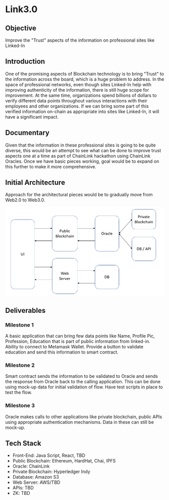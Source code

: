 # Link3.0

## Objective

Improve the "Trust" aspects of the information on professional sites like Linked-In

## Introduction

One of the promising aspects of Blockchain technology is to bring "Trust" to the information across the board, which is a huge problem to address. In the space of professional networks, even though sites Linked-In help with improving authenticity of the information, there is still huge scope for improvement. At the same time, organizations spend billions of dollars to verify different data points throughout various interactions with their employees and other organizations. If we can bring some part of this verified information on-chain as appropriate into sites like Linked-In, it will have a significant impact.

## Documentary

Given that the information in these professional sites is going to be quite diverse, this would be an attempt to see what can be done to improve trust aspects one at a time as part of ChainLink hackathon using ChainLink Oracles. Once we have basic pieces working, goal would be to expand on this further to make it more comprehensive.

## Initial Architecture

Approach for the architectural pieces would be to gradually move from Web2.0 to Web3.0.

![0.1](architecture_0.1.PNG "Initial Arch")

## Deliverables

### Milestone 1

A basic application that can bring few data points like Name, Profile Pic, Profession, Education that is part of public information from linked-in. Ability to connect to Metamask Wallet. Provide a button to validate education and send this information to smart contract.

### Milestone 2

Smart contract sends the information to be validated to Oracle and sends the response from Oracle back to the calling application. This can be done using mock-up data for initial validation of flow. Have test scripts in place to test the flow.

### Milestone 3

Oracle makes calls to other applications like private blockchain, public APIs using appropriate authentication mechanisms. Data in these can still be mock-up.

## Tech Stack

* Front-End: Java Script, React, TBD
* Public Blockchain: Ethereum, HardHat, Chai, IPFS
* Oracle: ChainLink
* Private Blockchain: Hyperledger Indy
* Database: Amazon S3
* Web Server: AWS/TBD
* APIs: TBD
* ZK: TBD
